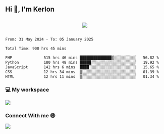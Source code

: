 ## Hi 👋, I'm Kerlon

<p align="center" style="margin: 30px;">
 
 <img src="https://skillicons.dev/icons?i=html,css,bootstrap,js,nodejs,jquery,python,flask,php,mysql,lua,sqlite,firebase">


</p>
<!--START_SECTION:waka-->

```txt
From: 31 May 2024 - To: 05 January 2025

Total Time: 900 hrs 45 mins

PHP              515 hrs 46 mins ██████████████▒░░░░░░░░░░   56.82 %
Python           180 hrs 48 mins █████░░░░░░░░░░░░░░░░░░░░   19.92 %
JavaScript       142 hrs 6 mins  ████░░░░░░░░░░░░░░░░░░░░░   15.65 %
CSS              12 hrs 34 mins  ▒░░░░░░░░░░░░░░░░░░░░░░░░   01.39 %
HTML             12 hrs 11 mins  ▒░░░░░░░░░░░░░░░░░░░░░░░░   01.34 %
```

<!--END_SECTION:waka-->


<p align="center">
 <h3>💻 My workspace</h3>
    <img src="https://skillicons.dev/icons?i=mint" />
</p>

<p align="center">
 <h3>Connect With me 😄</h3> 
    <a href="https://www.linkedin.com/in/kerlon-fernandes"><img src="https://skillicons.dev/icons?i=linkedin" />
  </a>
</p>



